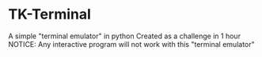 # TK-Terminal
A simple "terminal emulator" in python
Created as a challenge in 1 hour
NOTICE: Any interactive program will not work with this "terminal emulator"
